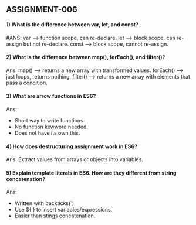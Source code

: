 ## ASSIGNMENT-006

#### 1) What is the difference between var, let, and const?
#ANS: var --> function scope, can re-declare.
let --> block scope, can re-assign but not re-declare.
const --> block scope, cannot re-assign.

#### 2) What is the difference between map(), forEach(), and filter()? 
Ans: map() --> returns a new array with transformed values.
forEach() --> just loops, returns nothing.
filter() --> returns a new array with elements that pass a condition.


#### 3) What are arrow functions in ES6?
Ans: 
* Short way to write functions.
* No function kewword needed.
* Does not have its own this.

#### 4) How does destructuring assignment work in ES6?
Ans: Extract values from arrays or objects into variables.


#### 5) Explain template literals in ES6. How are they different from string concatenation?
Ans: 
* Written with backticks(`)
* Use ${ } to insert variables/expressions.
* Easier than stings concatenation.